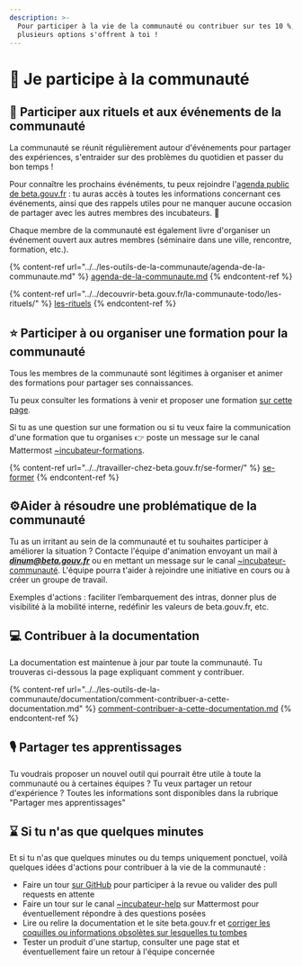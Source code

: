 ```yaml
---
description: >-
  Pour participer à la vie de la communauté ou contribuer sur tes 10 %,
  plusieurs options s'offrent à toi !
---
```


# 🤝 Je participe à la communauté

## **🎉 Participer aux rituels et aux événements de la communauté**

La communauté se réunit régulièrement autour d'événements pour partager des expériences, s'entraider sur des problèmes du quotidien et passer du bon temps !

Pour connaître les prochains événéments, tu peux rejoindre l'[agenda public de beta.gouv.fr](https://calendar.google.com/calendar/u/0/embed?src=0ieonqap1r5jeal5ugeuhoovlg@group.calendar.google.com\&ctz=Europe/Paris) : tu auras accès à toutes les informations concernant ces événements, ainsi que des rappels utiles pour ne manquer aucune occasion de partager avec les autres membres des incubateurs. 📅

Chaque membre de la communauté est également livre d'organiser un événement ouvert aux autres membres (séminaire dans une ville, rencontre, formation, etc.).

{% content-ref url="../../les-outils-de-la-communaute/agenda-de-la-communaute.md" %}
[agenda-de-la-communaute.md](../../les-outils-de-la-communaute/agenda-de-la-communaute.md)
{% endcontent-ref %}

{% content-ref url="../../decouvrir-beta.gouv.fr/la-communaute-todo/les-rituels/" %}
[les-rituels](../../decouvrir-beta.gouv.fr/la-communaute-todo/les-rituels/)
{% endcontent-ref %}

## **⭐️ Participer à ou organiser une formation pour la communauté**

Tous les membres de la communauté sont légitimes à organiser et animer des formations pour partager ses connaissances.

Tu peux consulter les formations à venir et proposer une formation [sur cette page](https://doc.incubateur.net/communaute/travailler-a-beta-gouv/se-former/les-formations-a-venir).

Si tu as une question sur une formation ou si tu veux faire la communication d'une formation que tu organises 👉 poste un message sur le canal Mattermost [\~incubateur-formations](https://mattermost.incubateur.net/betagouv/channels/incubateur-formations).

{% content-ref url="../../travailler-chez-beta.gouv.fr/se-former/" %}
[se-former](../../travailler-chez-beta.gouv.fr/se-former/)
{% endcontent-ref %}

## ⚙️**Aider à résoudre une problématique de la communauté**

Tu as un irritant au sein de la communauté et tu souhaites participer à améliorer la situation ? Contacte l'équipe d'animation envoyant un mail à _**dinum@beta.gouv.fr**_ ou en mettant un message sur le canal [\~incubateur-communauté](https://mattermost.incubateur.net/betagouv/channels/incubateur-communautexp). L'équipe pourra t'aider à rejoindre une initiative en cours ou à créer un groupe de travail.

Exemples d'actions : faciliter l’embarquement des intras, donner plus de visibilité à la mobilité interne, redéfinir les valeurs de beta.gouv.fr, etc.

## 💻 **Contribuer à la documentation**

La documentation est maintenue à jour par toute la communauté. Tu trouveras ci-dessous la page expliquant comment y contribuer.

{% content-ref url="../../les-outils-de-la-communaute/documentation/comment-contribuer-a-cette-documentation.md" %}
[comment-contribuer-a-cette-documentation.md](../../les-outils-de-la-communaute/documentation/comment-contribuer-a-cette-documentation.md)
{% endcontent-ref %}

## 🎙️ **Partager tes apprentissages**

Tu voudrais proposer un nouvel outil qui pourrait être utile à toute la communauté ou à certaines équipes ? Tu veux partager un retour d'expérience ? Toutes les informations sont disponibles dans la rubrique "Partager mes apprentissages"&#x20;

## ⌛ **Si tu n'as que quelques minutes**

Et si tu n'as que quelques minutes ou du temps uniquement ponctuel, voilà quelques idées d'actions pour contribuer à la vie de la communauté :

* Faire un tour [sur GitHub](https://github.com/betagouv/beta.gouv.fr/pulls) pour participer à la revue ou valider des pull requests en attente
* Faire un tour sur le canal [\~incubateur-help](https://mattermost.incubateur.net/betagouv/channels/incubateur-help) sur Mattermost pour éventuellement répondre à des questions posées
* Lire ou relire la documentation et le site beta.gouv.fr et [corriger les coquilles ou informations obsolètes sur lesquelles tu tombes](./#contribuer-a-la-documentation)
* Tester un produit d'une startup, consulter une page stat et éventuellement faire un retour à l'équipe concernée

